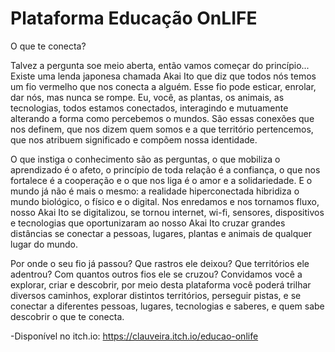 # Plataforma Educação OnLIFE
O que te conecta?

Talvez a pergunta soe meio aberta, então vamos começar do princípio... Existe uma lenda japonesa chamada Akai Ito que diz que todos nós temos um fio vermelho que nos conecta a alguém. Esse fio pode esticar, enrolar, dar nós, mas nunca se rompe. Eu, você, as plantas, os animais, as tecnologias, todos estamos conectados, interagindo e mutuamente alterando a forma como percebemos o mundos. São essas conexões que nos definem, que nos dizem quem somos e a que território pertencemos, que nos atribuem significado e compõem nossa identidade. 

O que instiga o conhecimento são as perguntas, o que mobiliza o aprendizado é o afeto, o princípio de toda relação é a confiança, o que nos fortalece é a cooperação e o que nos liga é o amor e a solidariedade. E o mundo já não é mais o mesmo: a realidade hiperconectada hibridiza o mundo biológico, o físico e o digital. Nos enredamos e nos tornamos fluxo, nosso Akai Ito se digitalizou, se tornou internet, wi-fi, sensores, dispositivos e tecnologias que oportunizaram ao nosso Akai Ito cruzar grandes distâncias se conectar a pessoas, lugares, plantas e animais de qualquer lugar do mundo. 

Por onde o seu fio já passou? Que rastros ele deixou? Que territórios ele adentrou? Com quantos outros fios ele se cruzou? Convidamos você a explorar, criar e descobrir, por meio desta plataforma você poderá trilhar diversos caminhos, explorar distintos territórios, perseguir pistas, e se conectar a diferentes pessoas, lugares, tecnologias e saberes, e quem sabe descobrir o que te conecta.


-Disponível no itch.io: https://clauveira.itch.io/educao-onlife
